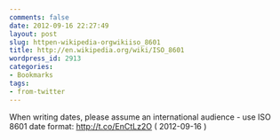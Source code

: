 ```yaml
---
comments: false
date: 2012-09-16 22:27:49
layout: post
slug: httpen-wikipedia-orgwikiiso_8601
title: http://en.wikipedia.org/wiki/ISO_8601
wordpress_id: 2913
categories:
- Bookmarks
tags:
- from-twitter
---
```


When writing dates, please assume an international audience - use ISO 8601 date format: http://t.co/EnCtLz2O ( 2012-09-16 )

